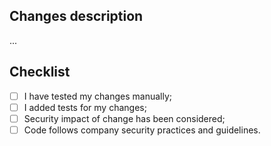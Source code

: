 ## Changes description 

...


## Checklist

- [ ] I have tested my changes manually;
- [ ] I added tests for my changes;
- [ ] Security impact of change has been considered;
- [ ] Code follows company security practices and guidelines.
